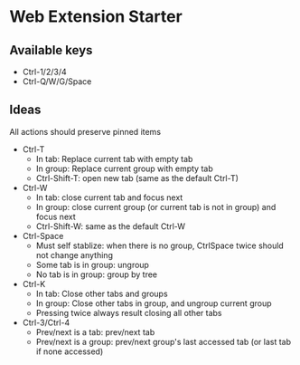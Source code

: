 # Web Extension Starter

## Available keys

- Ctrl-1/2/3/4
- Ctrl-Q/W/G/Space

## Ideas

All actions should preserve pinned items

- Ctrl-T
  - In tab: Replace current tab with empty tab
  - In group: Replace current group with empty tab
  - Ctrl-Shift-T: open new tab (same as the default Ctrl-T)
- Ctrl-W
  - In tab: close current tab and focus next
  - In group: close current group (or current tab is not in group) and focus next
  - Ctrl-Shift-W: same as the default Ctrl-W
- Ctrl-Space
  - Must self stablize: when there is no group, CtrlSpace twice should not change anything
  - Some tab is in group: ungroup
  - No tab is in group: group by tree
- Ctrl-K
  - In tab: Close other tabs and groups
  - In group: Close other tabs in group, and ungroup current group
  - Pressing twice always result closing all other tabs
- Ctrl-3/Ctrl-4
  - Prev/next is a tab: prev/next tab
  - Prev/next is a group: prev/next group's last accessed tab (or last tab if none accessed)
